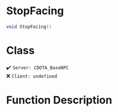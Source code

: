 # StopFacing
```lua
void StopFacing()
```
# Class
✔️ `Server: CDOTA_BaseNPC`  
❌ `Client: undefined`  

# Function Description

